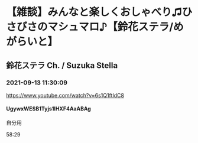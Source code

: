 # 【雑談】みんなと楽しくおしゃべり♫ひさびさのマシュマロ♪【鈴花ステラ/めがらいと】
## 鈴花ステラ Ch. / Suzuka Stella
### 2021-09-13 11:30:09
https://www.youtube.com/watch?v=6s1Q1ftIdC8
#### UgywxWESB1Tyjs1lHXF4AaABAg
自分用

58:29

